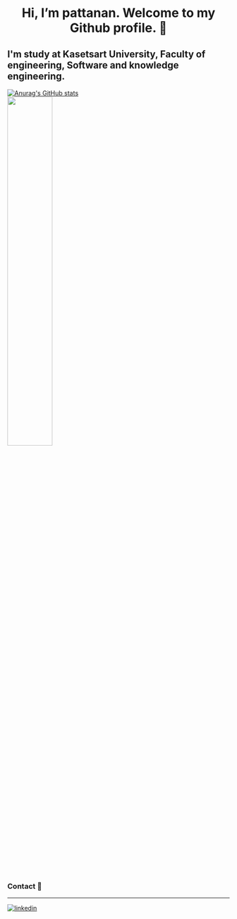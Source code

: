 <h1 align="center"> Hi, I’m pattanan. Welcome to my Github profile. 👋 </h1>
<h2>I'm study at Kasetsart University, Faculty of engineering, Software and knowledge engineering.</h2>



[![Anurag's GitHub stats](https://github-readme-stats.vercel.app/api?username=pattanan-pr&show_icons=true&theme=radical)](https://github.com/anuraghazra/github-readme-stats)  
<img width="45%" src="https://github-profile-summary-cards.vercel.app/api/cards/repos-per-language?username=pattanan-pr&langs_count=15&layout=compact&show_icons=true&theme=radical"/>

### Contact 📱
---
[![linkedin](https://img.shields.io/badge/linkedin-%230077B5.svg?&style=for-the-badge&logo=linkedin&logoColor=white)](https://www.linkedin.com/in/pattanan-prarom-b26213262/)
